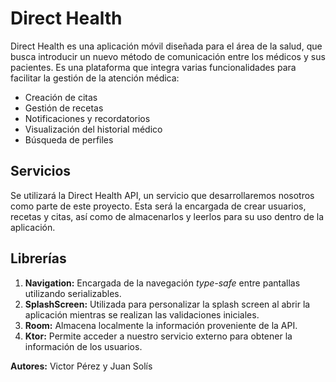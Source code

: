 # Direct Health
Direct Health es una aplicación móvil diseñada para el área de la salud, que busca introducir un nuevo método de comunicación entre los médicos y sus pacientes. Es una plataforma que integra varias funcionalidades para facilitar la gestión de la atención médica:
- Creación de citas
- Gestión de recetas
- Notificaciones y recordatorios
- Visualización del historial médico
- Búsqueda de perfiles

## Servicios
Se utilizará la Direct Health API, un servicio que desarrollaremos nosotros como parte de este proyecto. Esta será la encargada de crear usuarios, recetas y citas, así como de almacenarlos y leerlos para su uso dentro de la aplicación.

## Librerías
1. **Navigation:** Encargada de la navegación *type-safe* entre pantallas utilizando serializables.
2. **SplashScreen:** Utilizada para personalizar la splash screen al abrir la aplicación mientras se realizan las validaciones iniciales.
3. **Room:** Almacena localmente la información proveniente de la API.
4. **Ktor:** Permite acceder a nuestro servicio externo para obtener la información de los usuarios.

**Autores:** Victor Pérez y Juan Solís

